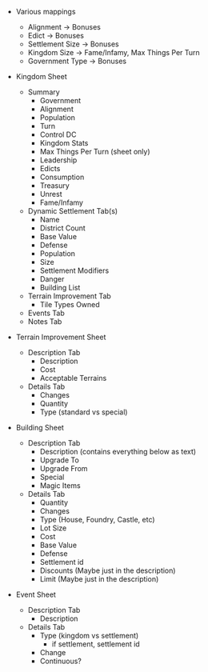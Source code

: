 - Various mappings
  - Alignment -> Bonuses
  - Edict -> Bonuses
  - Settlement Size -> Bonuses
  - Kingdom Size -> Fame/Infamy, Max Things Per Turn
  - Government Type -> Bonuses

- Kingdom Sheet
  - Summary
    - Government
    - Alignment
    - Population
    - Turn
    - Control DC
    - Kingdom Stats
    - Max Things Per Turn (sheet only)
    - Leadership
    - Edicts
    - Consumption
    - Treasury
    - Unrest
    - Fame/Infamy
  - Dynamic Settlement Tab(s)
    - Name
    - District Count
    - Base Value
    - Defense
    - Population
    - Size
    - Settlement Modifiers
    - Danger
    - Building List
  - Terrain Improvement Tab
    - Tile Types Owned
  - Events Tab
  - Notes Tab

- Terrain Improvement Sheet
  - Description Tab
    - Description
    - Cost
    - Acceptable Terrains
  - Details Tab
    - Changes
    - Quantity
    - Type (standard vs special)

- Building Sheet
  - Description Tab
    - Description (contains everything below as text)
    - Upgrade To
    - Upgrade From
    - Special
    - Magic Items
  - Details Tab
    - Quantity
    - Changes
    - Type (House, Foundry, Castle, etc)
    - Lot Size
    - Cost
    - Base Value
    - Defense
    - Settlement id
    - Discounts (Maybe just in the description)
    - Limit  (Maybe just in the description)

- Event Sheet
  - Description Tab
    - Description
  - Details Tab
    - Type (kingdom vs settlement)
      - if settlement, settlement id
    - Change
    - Continuous?